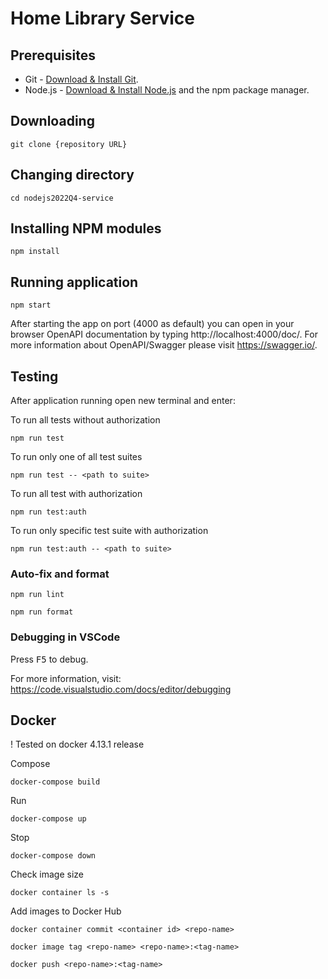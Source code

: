 # Home Library Service

## Prerequisites

- Git - [Download & Install Git](https://git-scm.com/downloads).
- Node.js - [Download & Install Node.js](https://nodejs.org/en/download/) and the npm package manager.


## Downloading

```
git clone {repository URL}
```

## Changing directory

```
cd nodejs2022Q4-service
```

## Installing NPM modules

```
npm install
```

## Running application

```
npm start
```

After starting the app on port (4000 as default) you can open
in your browser OpenAPI documentation by typing http://localhost:4000/doc/.
For more information about OpenAPI/Swagger please visit https://swagger.io/.

## Testing

After application running open new terminal and enter:

To run all tests without authorization

```
npm run test
```

To run only one of all test suites

```
npm run test -- <path to suite>
```

To run all test with authorization

```
npm run test:auth
```

To run only specific test suite with authorization

```
npm run test:auth -- <path to suite>
```

### Auto-fix and format

```
npm run lint
```

```
npm run format
```

### Debugging in VSCode

Press <kbd>F5</kbd> to debug.

For more information, visit: https://code.visualstudio.com/docs/editor/debugging

## Docker

! Tested on docker 4.13.1 release

Compose

```
docker-compose build
```

Run

```
docker-compose up
```

Stop

```
docker-compose down
```

Check image size

```
docker container ls -s
```

Add images to Docker Hub

```
docker container commit <container id> <repo-name>
```
```
docker image tag <repo-name> <repo-name>:<tag-name>
```
```
docker push <repo-name>:<tag-name>
```

